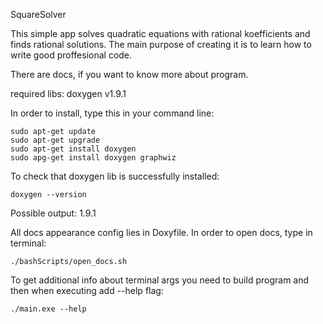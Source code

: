 SquareSolver

This simple app solves quadratic equations with rational koefficients and finds rational solutions.
The main purpose of creating it is to learn how to write good proffesional code.

There are docs, if you want to know more about program.

required libs: doxygen v1.9.1

In order to install, type this in your command line:
```
sudo apt-get update
sudo apt-get upgrade
sudo apt-get install doxygen
sudo apg-get install doxygen graphwiz
```

To check that doxygen lib is successfully installed:

```
doxygen --version
```
Possible output: 1.9.1

All docs appearance config lies in Doxyfile. In order to open docs, type in terminal:
```
./bashScripts/open_docs.sh
```

To get additional info about terminal args you need to build program and then when executing add --help flag:
```
./main.exe --help
```
